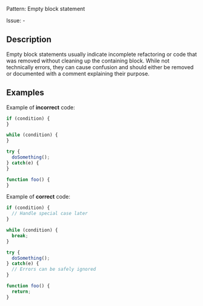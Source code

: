 Pattern: Empty block statement

Issue: -

## Description

Empty block statements usually indicate incomplete refactoring or code that was removed without cleaning up the containing block. While not technically errors, they can cause confusion and should either be removed or documented with a comment explaining their purpose.

## Examples

Example of **incorrect** code:
```javascript
if (condition) {
}

while (condition) {
}

try {
  doSomething();
} catch(e) {
}

function foo() {
}
```

Example of **correct** code:
```javascript
if (condition) {
  // Handle special case later
}

while (condition) {
  break;
}

try {
  doSomething();
} catch(e) {
  // Errors can be safely ignored
}

function foo() {
  return;
}
```